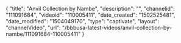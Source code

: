 {
    "title": "Anvil Collection by Nambe",
    "description": "",
    "channelid": "111091684",
    "videoid": "110005411",
    "date_created": "1502525481",
    "date_modified": "1504049170",
    "type": "captivate",
    "layout": "channelVideo",
    "url": "\/bbbusa-latest-videos\/anvil-collection-by-nambe\/111091684-110005411"
}